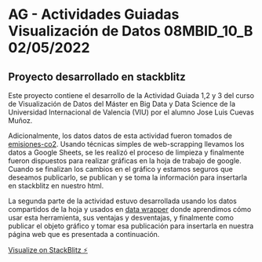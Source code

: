 # AG - Actividades Guiadas Visualización de Datos 08MBID_10_B 02/05/2022
## Proyecto desarrollado en stackblitz

Este proyecto contiene el desarrollo de la Actividad Guiada 1,2 y 3  del curso de Visualización de Datos del Máster en Big Data y Data Science de la Universidad Internacional de Valencia (VIU) por el alumno Jose Luis Cuevas Muñoz.

Adicionalmente, los datos datos de esta actividad fueron tomados de  [emisiones-co2](https://datosmacro.expansion.com/energia-y-medio-ambiente/emisiones-co2). Usando técnicas simples de web-scrapping llevamos los datos a Google Sheets, se les realizó el proceso de limpieza y finalmente fueron dispuestos para realizar gráficas en la hoja de trabajo de google. Cuando se finalizan los cambios en el gráfico y estamos seguros que deseamos publicarlo, se publican y se toma la información para insertarla en stackblitz en nuestro html.

La segunda parte de la actividad estuvo desarrollada usando los datos compartidos de la hoja y usados en [data wrapper](https://app.datawrapper.de/) donde aprendimos cómo usar esta herramienta, sus ventajas y desventajas, y finalmente como publicar el objeto gráfico y tomar esa publicación para insertarla en nuestra página web que es presentada a continuación.

[Visualize on StackBlitz ⚡️](https://js-jehvqj.stackblitz.io)
